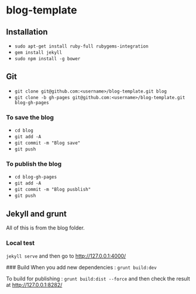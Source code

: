# blog-template

## Installation

* `sudo apt-get install ruby-full rubygems-integration` 
* `gem install jekyll`
* `sudo npm install -g bower`

## Git

* `git clone git@github.com:<username>/blog-template.git blog`
* `git clone -b gh-pages git@github.com:<username>/blog-template.git blog-gh-pages`

### To save the blog
* `cd blog`
* `git add -A`
* `git commit -m "Blog save"`
* `git push`

### To publish the blog
* `cd blog-gh-pages`
* `git add -A`
* `git commit -m "Blog pusblish"`
* `git push`


## Jekyll and grunt
All of this is from the blog folder.

### Local test
`jekyll serve` and then go to http://127.0.0.1:4000/

### Build 
When you add new dependencies :
`grunt build:dev`

To build for publishing :
`grunt build:dist --force` and then check the result at http://127.0.0.1:8282/
